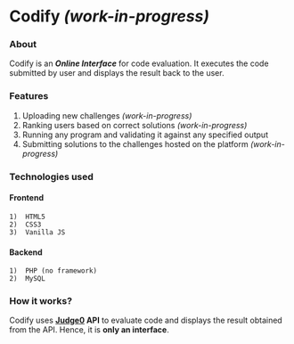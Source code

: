 # Codify _(work-in-progress)_

### About

Codify is an _**Online Interface**_ for code evaluation. It executes the code submitted by user and displays the result back to the user.

### Features

1)	Uploading new challenges _(work-in-progress)_
2)	Ranking users based on correct solutions _(work-in-progress)_
3)	Running any program and validating it against any specified output
4)	Submitting solutions to the challenges hosted on the platform _(work-in-progress)_

### Technologies used

#### Frontend
    1)	HTML5
    2)	CSS3
    3)	Vanilla JS
    
#### Backend
    1)	PHP (no framework)
    2)	MySQL

### How it works?

Codify uses __[Judge0](https://api.judge0.com/) API__ to evaluate code and displays the result obtained from the API. Hence, it is __only an interface__.
